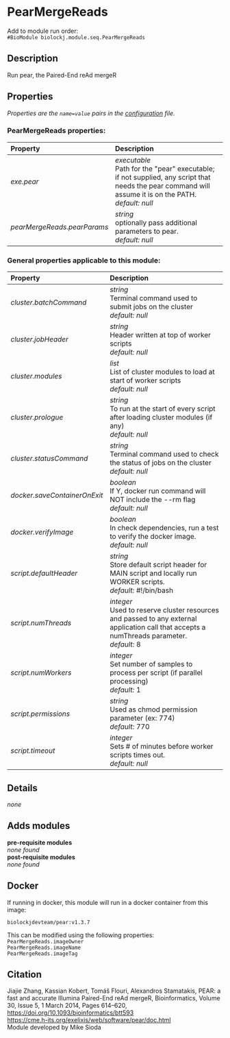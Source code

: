 # PearMergeReads
Add to module run order:                    
`#BioModule biolockj.module.seq.PearMergeReads`

## Description 
Run pear, the Paired-End reAd mergeR

## Properties 
*Properties are the `name=value` pairs in the [configuration](../../../Configuration#properties) file.*                   

### PearMergeReads properties: 
| Property| Description |
| :--- | :--- |
| *exe.pear* | _executable_ <br>Path for the "pear" executable; if not supplied, any script that needs the pear command will assume it is on the PATH.<br>*default:*  *null* |
| *pearMergeReads.pearParams* | _string_ <br>optionally pass additional parameters to pear.<br>*default:*  *null* |

### General properties applicable to this module: 
| Property| Description |
| :--- | :--- |
| *cluster.batchCommand* | _string_ <br>Terminal command used to submit jobs on the cluster<br>*default:*  *null* |
| *cluster.jobHeader* | _string_ <br>Header written at top of worker scripts<br>*default:*  *null* |
| *cluster.modules* | _list_ <br>List of cluster modules to load at start of worker scripts<br>*default:*  *null* |
| *cluster.prologue* | _string_ <br>To run at the start of every script after loading cluster modules (if any)<br>*default:*  *null* |
| *cluster.statusCommand* | _string_ <br>Terminal command used to check the status of jobs on the cluster<br>*default:*  *null* |
| *docker.saveContainerOnExit* | _boolean_ <br>If Y, docker run command will NOT include the --rm flag<br>*default:*  *null* |
| *docker.verifyImage* | _boolean_ <br>In check dependencies, run a test to verify the docker image.<br>*default:*  *null* |
| *script.defaultHeader* | _string_ <br>Store default script header for MAIN script and locally run WORKER scripts.<br>*default:*  #!/bin/bash |
| *script.numThreads* | _integer_ <br>Used to reserve cluster resources and passed to any external application call that accepts a numThreads parameter.<br>*default:*  8 |
| *script.numWorkers* | _integer_ <br>Set number of samples to process per script (if parallel processing)<br>*default:*  1 |
| *script.permissions* | _string_ <br>Used as chmod permission parameter (ex: 774)<br>*default:*  770 |
| *script.timeout* | _integer_ <br>Sets # of minutes before worker scripts times out.<br>*default:*  *null* |

## Details 
*none*

## Adds modules 
**pre-requisite modules**                    
*none found*                   
**post-requisite modules**                    
*none found*                   

## Docker 
If running in docker, this module will run in a docker container from this image:<br>
```
biolockjdevteam/pear:v1.3.7
```
This can be modified using the following properties:<br>
`PearMergeReads.imageOwner`<br>
`PearMergeReads.imageName`<br>
`PearMergeReads.imageTag`<br>

## Citation 
Jiajie Zhang, Kassian Kobert, Tomáš Flouri, Alexandros Stamatakis, PEAR: a fast and accurate Illumina Paired-End reAd mergeR, Bioinformatics, Volume 30, Issue 5, 1 March 2014, Pages 614–620, https://doi.org/10.1093/bioinformatics/btt593                   
https://cme.h-its.org/exelixis/web/software/pear/doc.html                   
Module developed by Mike Sioda

